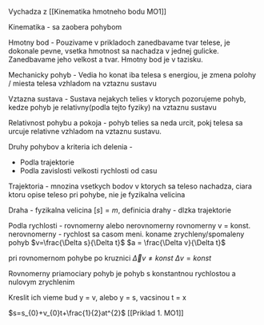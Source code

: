 Vychadza z [[Kinematika hmotneho bodu MO1]]

Kinematika - sa zaobera pohybom

Hmotny bod - Pouzivame v prikladoch zanedbavame tvar telese, je dokonale pevne, vsetka hmotnost sa nachadza v jednej gulicke. Zanedbavame jeho velkost a tvar. Hmotny bod je v tazisku.

Mechanicky pohyb - Vedia ho konat iba telesa s energiou, je zmena polohy / miesta telesa vzhladom na vztaznu sustavu

Vztazna sustava - Sustava nejakych telies v ktorych pozorujeme pohyb, kedze pohyb je relativny(podla tejto fyziky) na vztaznu sustavu

Relativnost pohybu a pokoja - pohyb telies sa neda urcit, pokj telesa sa urcuje relativne vzhladom na vztaznu sustavu.

Druhy pohybov a kriteria ich delenia - 
- Podla trajektorie
- Podla zavislosti velkosti rychlosti od casu

Trajektoria - mnozina vsetkych bodov v ktorych sa teleso nachadza, ciara ktoru opise teleso pri pohybe, nie je fyzikalna velicina

Draha - fyzikalna velicina $[s]=m$, definicia drahy - dlzka trajektorie

Podla rychlosti - rovnomerny alebo nerovnomerny
rovnomerny v = konst.
nerovnomerny - rychlost sa casom meni. koname zrychleny/spomaleny pohyb
$v=\frac{\Delta s}{\Delta t}$
$a = \frac{\Delta v}{\Delta t}$

pri rovnomernom pohybe po kruznici 
$\vec \Delta v \neq konst$
$\Delta v = konst$

Rovnomerny priamociary pohyb je pohyb s konstantnou rychlostou a nulovym zrychlenim

Kreslit ich vieme bud y = v, alebo y = s, vacsinou t = x

$s=s_{0}+v_{0}t+\frac{1}{2}at^{2}$
[[Priklad 1. MO1]]